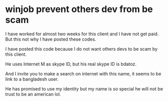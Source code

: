 # winjob prevent others dev from be scam


I have worked for almost two weeks for this client and I have not get paid. But this not why I have posted these codes.


I have posted this code because I do not want others devs to be scam by this client. 


He uses Internet M as skype ID, but his real skype ID is bdatoz. 


And I invite you to make a search on internet with this name, it seems to be link to a bangladesh user. 


He has promised to use my identity but my name is so special he will not be trust to be an american lol.

